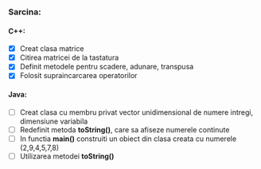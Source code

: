 ### Sarcina:
#### C++:
 - [x] Creat clasa matrice
 - [x] Citirea matricei de la tastatura
 - [x] Definit metodele pentru scadere, adunare, transpusa
 - [x] Folosit supraincarcarea operatorilor

#### Java:
 - [ ] Creat clasa cu membru privat vector unidimensional de numere intregi, dimensiune variabila
 - [ ] Redefinit metoda **toString()**, care sa afiseze numerele continute
 - [ ] In functia **main()** construiti un obiect din clasa creata cu numerele (2,9,4,5,7,8)
 - [ ] Utilizarea metodei **toString()**
